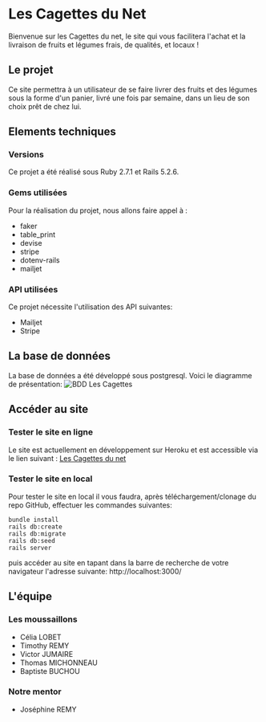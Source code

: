 # Les Cagettes du Net

Bienvenue sur les Cagettes du net, le site qui vous facilitera l'achat et la livraison de fruits et légumes frais, de qualités, et locaux !

## Le projet

Ce site permettra à un utilisateur de se faire livrer des fruits et des légumes sous la forme d'un panier, livré une fois par semaine, dans un lieu de son choix prêt de chez lui. 

## Elements techniques

### Versions

Ce projet a été réalisé sous Ruby 2.7.1 et Rails 5.2.6.

### Gems utilisées

Pour la réalisation du projet, nous allons faire appel à :

* faker
* table_print
* devise
* stripe
* dotenv-rails
* mailjet

### API utilisées

Ce projet nécessite l'utilisation des API suivantes:

* Mailjet
* Stripe

## La base de données

La base de données a été développé sous postgresql. Voici le diagramme de présentation:
![BDD Les Cagettes](https://zupimages.net/up/21/24/slpz.jpg)

## Accéder au site
### Tester le site en ligne

Le site est actuellement en développement sur Heroku et est accessible via le lien suivant :
[Les Cagettes du net](https://cagettes-du-net.herokuapp.com)

### Tester le site en local
Pour tester le site en local il vous faudra, après téléchargement/clonage du repo GitHub, effectuer les commandes suivantes:
```
bundle install
rails db:create
rails db:migrate
rails db:seed
rails server 
```

puis accéder au site en tapant dans la barre de recherche de votre navigateur l'adresse suivante:
http://localhost:3000/

## L'équipe

### Les moussaillons
* Célia LOBET
* Timothy REMY
* Victor JUMAIRE
* Thomas MICHONNEAU
* Baptiste BUCHOU

### Notre mentor
* Joséphine REMY 
